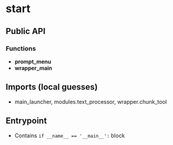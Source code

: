 # start

## Public API


### Functions
- **prompt_menu**
- **wrapper_main**

## Imports (local guesses)
- main_launcher, modules.text_processor, wrapper.chunk_tool

## Entrypoint
- Contains `if __name__ == '__main__':` block